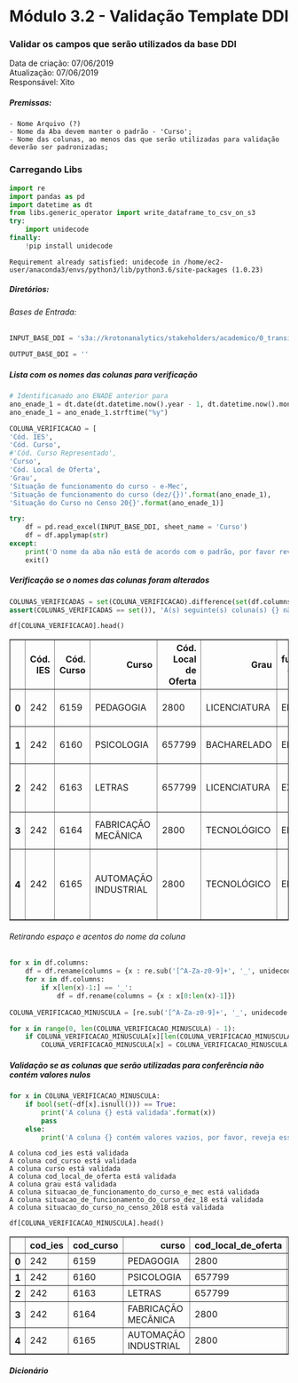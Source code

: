 
# Módulo 3.2 - Validação Template DDI

### Validar os campos que serão utilizados da base DDI

Data de criação: 07/06/2019 <br>
Atualização: 07/06/2019 <br>
Responsável: Xito

##### Premissas:
    - Nome Arquivo (?)
    - Nome da Aba devem manter o padrão - 'Curso';
    - Nome das colunas, ao menos das que serão utilizadas para validação deverão ser padronizadas;

### Carregando Libs


```python
import re
import pandas as pd
import datetime as dt
from libs.generic_operator import write_dataframe_to_csv_on_s3
try:
    import unidecode
finally:
    !pip install unidecode
```

    Requirement already satisfied: unidecode in /home/ec2-user/anaconda3/envs/python3/lib/python3.6/site-packages (1.0.23)


##### Diretórios:

###### Bases de Entrada:


```python
INPUT_BASE_DDI = 's3a://krotonanalytics/stakeholders/academico/0_transient/NAVE_ENADE/BASE_DDI/raw/base_ddi.xlsx'

OUTPUT_BASE_DDI = ''
```

##### Lista com os nomes das colunas para verificação


```python
# Identificanado ano ENADE anterior para
ano_enade_1 = dt.date(dt.datetime.now().year - 1, dt.datetime.now().month, dt.datetime.now().day)
ano_enade_1 = ano_enade_1.strftime("%y")
```


```python
COLUNA_VERIFICACAO = [
'Cód. IES',
'Cód. Curso',
#'Cód. Curso Representado',
'Curso',
'Cód. Local de Oferta',
'Grau',
'Situação de funcionamento do curso - e-Mec',
'Situação de funcionamento do curso (dez/{})'.format(ano_enade_1),
'Situação do Curso no Censo 20{}'.format(ano_enade_1)]
```


```python
try:
    df = pd.read_excel(INPUT_BASE_DDI, sheet_name = 'Curso')
    df = df.applymap(str)
except:
    print('O nome da aba não está de acordo com o padrão, por favor revise.')
    exit()
```

##### Verificação se o nomes das colunas foram alterados


```python
COLUNAS_VERIFICADAS = set(COLUNA_VERIFICACAO).difference(set(df.columns))
assert(COLUNAS_VERIFICADAS == set()), 'A(s) seguinte(s) coluna(s) {} não estão de acordo com a padronização'.format(COLUNAS_VERIFICADAS).replace('{', '').replace('}', '')
```


```python
df[COLUNA_VERIFICACAO].head()
```




<div>
<style scoped>
    .dataframe tbody tr th:only-of-type {
        vertical-align: middle;
    }

    .dataframe tbody tr th {
        vertical-align: top;
    }

    .dataframe thead th {
        text-align: right;
    }
</style>
<table border="1" class="dataframe">
  <thead>
    <tr style="text-align: right;">
      <th></th>
      <th>Cód. IES</th>
      <th>Cód. Curso</th>
      <th>Curso</th>
      <th>Cód. Local de Oferta</th>
      <th>Grau</th>
      <th>Situação de funcionamento do curso - e-Mec</th>
      <th>Situação de funcionamento do curso (dez/18)</th>
      <th>Situação do Curso no Censo 2018</th>
    </tr>
  </thead>
  <tbody>
    <tr>
      <th>0</th>
      <td>242</td>
      <td>6159</td>
      <td>PEDAGOGIA</td>
      <td>2800</td>
      <td>LICENCIATURA</td>
      <td>EM ATIVIDADE</td>
      <td>EM ATIVIDADE</td>
      <td>Ativo com alunos em 2018</td>
    </tr>
    <tr>
      <th>1</th>
      <td>242</td>
      <td>6160</td>
      <td>PSICOLOGIA</td>
      <td>657799</td>
      <td>BACHARELADO</td>
      <td>EM ATIVIDADE</td>
      <td>EM ATIVIDADE</td>
      <td>Ativo com alunos em 2018</td>
    </tr>
    <tr>
      <th>2</th>
      <td>242</td>
      <td>6163</td>
      <td>LETRAS</td>
      <td>657799</td>
      <td>LICENCIATURA</td>
      <td>EXTINTO</td>
      <td>EXTINTO</td>
      <td>Não Carregado no Censo 2018</td>
    </tr>
    <tr>
      <th>3</th>
      <td>242</td>
      <td>6164</td>
      <td>FABRICAÇÃO MECÂNICA</td>
      <td>2800</td>
      <td>TECNOLÓGICO</td>
      <td>EM ATIVIDADE</td>
      <td>EM ATIVIDADE</td>
      <td>Ativo com alunos em 2018</td>
    </tr>
    <tr>
      <th>4</th>
      <td>242</td>
      <td>6165</td>
      <td>AUTOMAÇÃO INDUSTRIAL</td>
      <td>2800</td>
      <td>TECNOLÓGICO</td>
      <td>EM ATIVIDADE</td>
      <td>EM EXTINÇÃO</td>
      <td>Ativo somente para desvincular alunos 2017</td>
    </tr>
  </tbody>
</table>
</div>



###### Retirando espaço e acentos do nome da coluna


```python
for x in df.columns:
    df = df.rename(columns = {x : re.sub('[^A-Za-z0-9]+', '_', unidecode.unidecode(x)).lower()})
    for x in df.columns:
        if x[len(x)-1:] == '_':
            df = df.rename(columns = {x : x[0:len(x)-1]})
            
COLUNA_VERIFICACAO_MINUSCULA = [re.sub('[^A-Za-z0-9]+', '_', unidecode.unidecode(word)).lower() for word in COLUNA_VERIFICACAO]

for x in range(0, len(COLUNA_VERIFICACAO_MINUSCULA) - 1):
    if COLUNA_VERIFICACAO_MINUSCULA[x][len(COLUNA_VERIFICACAO_MINUSCULA[x])-1:] == '_':
        COLUNA_VERIFICACAO_MINUSCULA[x] = COLUNA_VERIFICACAO_MINUSCULA[x][0:len(COLUNA_VERIFICACAO_MINUSCULA[x])-1]
```

##### Validação se as colunas que serão utilizadas para conferência não contém valores nulos


```python
for x in COLUNA_VERIFICACAO_MINUSCULA:
    if bool(set(~df[x].isnull())) == True:
        print('A coluna {} está validada'.format(x))
        pass
    else:
        print('A coluna {} contém valores vazios, por favor, reveja essa coluna'.format(x))
```

    A coluna cod_ies está validada
    A coluna cod_curso está validada
    A coluna curso está validada
    A coluna cod_local_de_oferta está validada
    A coluna grau está validada
    A coluna situacao_de_funcionamento_do_curso_e_mec está validada
    A coluna situacao_de_funcionamento_do_curso_dez_18 está validada
    A coluna situacao_do_curso_no_censo_2018 está validada



```python
df[COLUNA_VERIFICACAO_MINUSCULA].head()
```




<div>
<style scoped>
    .dataframe tbody tr th:only-of-type {
        vertical-align: middle;
    }

    .dataframe tbody tr th {
        vertical-align: top;
    }

    .dataframe thead th {
        text-align: right;
    }
</style>
<table border="1" class="dataframe">
  <thead>
    <tr style="text-align: right;">
      <th></th>
      <th>cod_ies</th>
      <th>cod_curso</th>
      <th>curso</th>
      <th>cod_local_de_oferta</th>
      <th>grau</th>
      <th>situacao_de_funcionamento_do_curso_e_mec</th>
      <th>situacao_de_funcionamento_do_curso_dez_18</th>
      <th>situacao_do_curso_no_censo_2018</th>
    </tr>
  </thead>
  <tbody>
    <tr>
      <th>0</th>
      <td>242</td>
      <td>6159</td>
      <td>PEDAGOGIA</td>
      <td>2800</td>
      <td>LICENCIATURA</td>
      <td>EM ATIVIDADE</td>
      <td>EM ATIVIDADE</td>
      <td>Ativo com alunos em 2018</td>
    </tr>
    <tr>
      <th>1</th>
      <td>242</td>
      <td>6160</td>
      <td>PSICOLOGIA</td>
      <td>657799</td>
      <td>BACHARELADO</td>
      <td>EM ATIVIDADE</td>
      <td>EM ATIVIDADE</td>
      <td>Ativo com alunos em 2018</td>
    </tr>
    <tr>
      <th>2</th>
      <td>242</td>
      <td>6163</td>
      <td>LETRAS</td>
      <td>657799</td>
      <td>LICENCIATURA</td>
      <td>EXTINTO</td>
      <td>EXTINTO</td>
      <td>Não Carregado no Censo 2018</td>
    </tr>
    <tr>
      <th>3</th>
      <td>242</td>
      <td>6164</td>
      <td>FABRICAÇÃO MECÂNICA</td>
      <td>2800</td>
      <td>TECNOLÓGICO</td>
      <td>EM ATIVIDADE</td>
      <td>EM ATIVIDADE</td>
      <td>Ativo com alunos em 2018</td>
    </tr>
    <tr>
      <th>4</th>
      <td>242</td>
      <td>6165</td>
      <td>AUTOMAÇÃO INDUSTRIAL</td>
      <td>2800</td>
      <td>TECNOLÓGICO</td>
      <td>EM ATIVIDADE</td>
      <td>EM EXTINÇÃO</td>
      <td>Ativo somente para desvincular alunos 2017</td>
    </tr>
  </tbody>
</table>
</div>



##### Dicionário 
